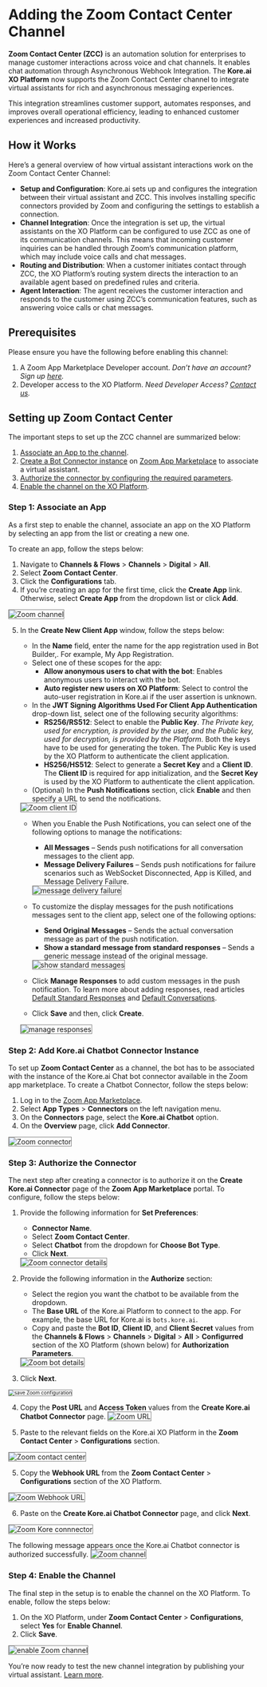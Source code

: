 # Adding the Zoom Contact Center Channel

**Zoom Contact Center (ZCC)** is an automation solution for enterprises to manage customer interactions across voice and chat channels. It enables chat automation through Asynchronous Webhook Integration. The **Kore.ai XO Platform** now supports the Zoom Contact Center channel to integrate virtual assistants for rich and asynchronous messaging experiences.

This integration streamlines customer support, automates responses, and improves overall operational efficiency, leading to enhanced customer experiences and increased productivity.


## How it Works

Here’s a general overview of how virtual assistant interactions work on the Zoom Contact Center Channel:

* **Setup and Configuration**: Kore.ai sets up and configures the integration between their virtual assistant and ZCC. This involves installing specific connectors provided by Zoom and configuring the settings to establish a connection.
* **Channel Integration**: Once the integration is set up, the virtual assistants on the XO Platform can be configured to use ZCC as one of its communication channels. This means that incoming customer inquiries can be handled through Zoom’s communication platform, which may include voice calls and chat messages.
* **Routing and Distribution**: When a customer initiates contact through ZCC, the XO Platform’s routing system directs the interaction to an available agent based on predefined rules and criteria.
* **Agent Interaction**: The agent receives the customer interaction and responds to the customer using ZCC’s communication features, such as answering voice calls or chat messages.


## Prerequisites

Please ensure you have the following before enabling this channel:



1. A Zoom App Marketplace Developer account. _Don’t have an account? Sign up [here](https://marketplace.zoom.us/)._
2. Developer access to the XO Platform. _Need Developer Access? [Contact us](https://kore.ai/contact-us/)._


## Setting up Zoom Contact Center

The important steps to set up the ZCC channel are summarized below:


1. [Associate an App to the channel](#step-1-associate-an-app).
2. [Create a Bot Connector instance](#step-2-add-koreai-chatbot-connector-instance) on [Zoom App Marketplace](https://marketplace.zoom.us/apps) to associate a virtual assistant.
3. [Authorize the connector by configuring the required parameters](#step-3-authorize-the-connector).
4. [Enable the channel on the XO Platform](#step-4-enable-the-channel).


### Step 1: Associate an App

As a first step to enable the channel, associate an app on the XO Platform by selecting an app from the list or creating a new one.

To create an app, follow the steps below:


1. Navigate to **Channels & Flows** > **Channels** > **Digital** > **All**.
2. Select **Zoom Contact Center**.
3. Click the **Configurations** tab.
4. If you’re creating an app for the first time, click the **Create App** link. Otherwise, select **Create App** from the dropdown list or click **Add**.  
<img src="../images/Zoom.png" alt="Zoom  channel" title="Zoom channel" style="border: 1px solid gray; zoom:100%;">

5. In the **Create New Client App** window, follow the steps below:
    * In the **Name** field, enter the name for the app registration used in Bot Builder,. For example, My App Registration.
    * Select one of these scopes for the app:
        * **Allow anonymous users to chat with the bot**: Enables anonymous users to interact with the bot.
        * **Auto register new users on XO Platform**: Select to control the auto-user registration in Kore.ai if the user assertion is unknown.
    * In the **JWT Signing** **Algorithms Used For Client App Authentication** drop-down list, select one of the following security algorithms:
        * **RS256/RS512**: Select to enable the **Public Key**. _The Private key, used for encryption, is provided by the user, and the Public key, used for decryption, is provided by the Platform_. Both the keys have to be used for generating the token. The Public Key is used by the XO Platform to authenticate the client application.
        * **HS256/HS512**: Select to generate a **Secret Key** and a **Client ID**. The **Client ID** is required for app initialization, and the **Secret Key** is used by the XO Platform to authenticate the client application.
    * (Optional) In the **Push Notifications** section, click **Enable** and then specify a URL to send the notifications.
    <img src="../images/Zoom1.png" alt="Zoom  client ID" title="Zoom client ID" style="border: 1px solid gray; zoom:100%;">

    * When you Enable the Push Notifications, you can select one of the following options to manage the notifications:
        * **All Messages** – Sends push notifications for all conversation messages to the client app.
        * **Message Delivery Failures** – Sends push notifications for failure scenarios such as WebSocket Disconnected, App is Killed, and Message Delivery Failure.
        <img src="../images/Zoom2.png" alt="message delivery failure" title="message delivery failure" style="border: 1px solid gray; zoom:100%;">


    * To customize the display messages for the push notifications messages sent to the client app, select one of the following options:
        * **Send Original Messages** – Sends the actual conversation message as part of the push notification.
        * **Show a standard message from standard responses** – Sends a generic message instead of the original message.
        <img src="../images/Zoom3.png" alt="show standard messages" title="show standard messages" style="border: 1px solid gray; zoom:100%;">


    * Click **Manage Responses** to add custom messages in the push notification. To learn more about adding responses, read articles [Default Standard Responses](https://developer.kore.ai/docs/bots/bot-intelligence/default-standard-responses/) and [Default Conversations](https://developer.kore.ai/docs/bots/bot-intelligence/default-dialog/).
    * Click **Save** and then, click **Create**.
    <img src="../images/Zoom4.png" alt="manage responses" title="manage responses" style="border: 1px solid gray; zoom:100%;">



### Step 2: Add Kore.ai Chatbot Connector Instance

To set up **Zoom Contact Center** as a channel, the bot has to be associated with the instance of the Kore.ai Chat bot connector available in the Zoom app marketplace. To create a Chatbot Connector, follow the steps below:



1. Log in to the [Zoom App Marketplace](https://marketplace.zoom.us/apps).
2. Select **App Types** > **Connectors** on the left navigation menu.
3. On the **Connectors** page, select the **Kore.ai Chatbot** option.
4. On the **Overview** page, click **Add Connector**.
<img src="../images/Zoom5.png" alt="Zoom  connector" title="Zoom connector" style="border: 1px solid gray; zoom:100%;">


### Step 3: Authorize the Connector

The next step after creating a connector is to authorize it on the **Create Kore.ai Connector** page of the **Zoom App Marketplace** portal. To configure, follow the steps below:

1. Provide the following information for **Set Preferences**:
    * **Connector Name**.
    * Select **Zoom Contact Center**.
    * Select **Chatbot** from the dropdown for **Choose Bot Type**.
    * Click **Next**.
    <img src="../images/Zoom6.png" alt="Zoom  connector details" title="Zoom connector details" style="border: 1px solid gray; zoom:100%;">

2. Provide the following information in the **Authorize** section:
    * Select the region you want the chatbot to be available from the dropdown.
    * The **Base URL** of the Kore.ai Platform to connect to the app. For example, the base URL for Kore.ai is `bots.kore.ai`.
    * Copy and paste the **Bot ID**, **Client ID**, and **Client Secret** values from the **Channels & Flows** > **Channels** > **Digital** > **All** > **Configurred** section of the XO Platform (shown below) for **Authorization Parameters**.
    <img src="../images/Zoom7.png" alt="Zoom  bot details" title="Zoom bot details" style="border: 1px solid gray; zoom:100%;">

3. Click **Next**.
<img src="../images/Zoom8.png" alt="save Zoom  configuration" title="Save Zoom configuration" style="border: 1px solid gray; zoom:70%;">

4. Copy the **Post URL** and **Access Token** values from the **Create Kore.ai Chatbot Connector** page.  <img src="../images/Zoom9.png" alt="Zoom  URL" title="Zoom URL" style="border: 1px solid gray; zoom:100%;">

5. Paste to the relevant fields on the Kore.ai XO Platform in the **Zoom Contact Center** > **Configurations** section.
<img src="../images/Zoom10.png" alt="Zoom  contact center" title="Zoom contact center" style="border: 1px solid gray; zoom:100%;">

5. Copy the **Webhook URL** from the **Zoom Contact Center** > **Configurations** section of the XO Platform.
<img src="../images/Zoom11.png" alt="Zoom  Webhook URL" title="Zoom Webhook URL" style="border: 1px solid gray; zoom:100%;">

6. Paste on the **Create Kore.ai Chatbot Connector** page, and click **Next**.
<img src="../images/Zoom12.png" alt="Zoom  Kore connnector" title="Zoom Kore connector" style="border: 1px solid gray; zoom:100%;">

The following message appears once the Kore.ai Chatbot connector is authorized successfully.
<img src="../images/Zoom13.png" alt="Zoom  channel" title="Zoom channel" style="border: 1px solid gray; zoom:100%;">



### Step 4: Enable the Channel

The final step in the setup is to enable the channel on the XO Platform. To enable, follow the steps below:


1. On the XO Platform, under **Zoom Contact Center** > **Configurations**, select **Yes** for **Enable Channel**.
2. Click **Save**.
<img src="../images/Zoom14.png" alt="enable Zoom  channel" title=" enable Zoom channel" style="border: 1px solid gray; zoom:100%;">


You’re now ready to test the new channel integration by publishing your virtual assistant. [Learn more](../deploy/publishing-bot.md).

